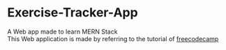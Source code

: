 # Exercise-Tracker-App
A Web app made to learn MERN Stack</br>
This Web application is made by referring to the tutorial of <a href="https://youtu.be/7CqJlxBYj-M">freecodecamp</a>
